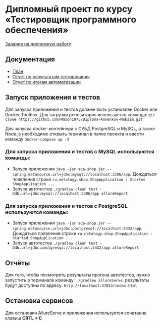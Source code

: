 # Дипломный проект по курсу «Тестировщик программного обеспечения»
[Задание на дипломную работу](https://github.com/netology-code/qa-diploma/blob/master/README.md) 

## Документация

- [План](https://github.com/Maxon1975/Diploma-Annenkov/blob/master/documents/Plan.md)
- [Отчет по результатам тестирования](https://github.com/Maxon1975/Diploma-Annenkov-Maksim/blob/master/documents/Report.md)
- [Отчет по итогам автоматизации](https://github.com/Maxon1975/Diploma-Annenkov-Maksim/blob/master/documents/Summary.md)

## Запуск приложения и тестов

Для запуска приложения и тестов  должен быть установлен Docker или Docker Toolbox.
Для загрузки репозитория используется команда: `git clone https://github.com/Maxon1975/Diploma-Annenkov-Maksim.git`

Для запуска docker-контейнера с СУБД PostgreSQL и MySQL, а также Node.js необходимо открыть терминал в папке проекта и ввести команду `docker-compose up -d`

### Для запуска приложения и тестов с MySQL используются команды:

- Запуск приложения `java -jar aqa-shop.jar --spring.datasource.url=jdbc:mysql://localhost:3306/app`. Дождаться появления строки `ru.netology.shop.ShopApplication : Started ShopApplication ...`
- Запуск автотестов `./gradlew clean test -Ddb.url=jdbc:mysql://localhost:3306/app allureReport`

### Для запуска приложения и тестов с PostgreSQL используются команды:

- Запуск приложения `java -jar aqa-shop.jar --spring.datasource.url=jdbc:postgresql://localhost:5432/app`. Дождаться появления строки `ru.netology.shop.ShopApplication : Started ShopApplication ...`
- Запуск автотестов `./gradlew clean test -Ddb.url=jdbc:postgresql://localhost:5432/app allureReport`

## Отчёты

Для того, чтобы посмотреть результаты прогона автотестов, нужно  запустить в терминале команду: `./gradlew allureServe`, результаты будут доступны по адресу: `http://localhost:37653/index.html`

## Остановка сервисов

Для остановки AllureServe и приложения используется сочетание клавиш **CRTL + C**
